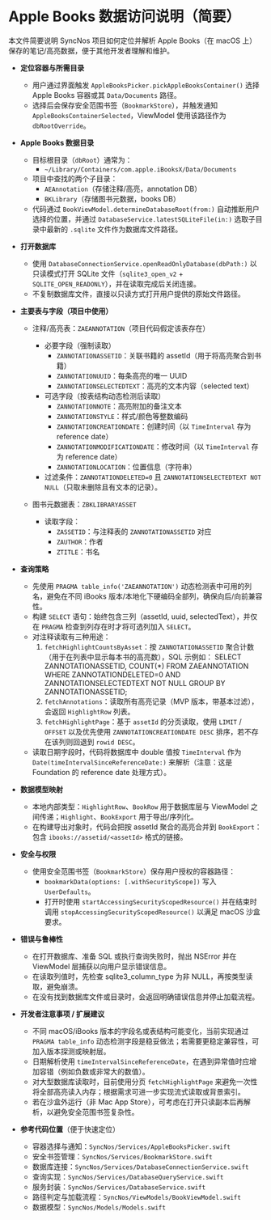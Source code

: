 # Apple Books 数据访问说明（简要）

本文件简要说明 SyncNos 项目如何定位并解析 Apple Books（在 macOS 上）保存的笔记/高亮数据，便于其他开发者理解和维护。

- **定位容器与所需目录**
  - 用户通过界面触发 `AppleBooksPicker.pickAppleBooksContainer()` 选择 Apple Books 容器或其 `Data/Documents` 路径。
  - 选择后会保存安全范围书签（`BookmarkStore`），并触发通知 `AppleBooksContainerSelected`，ViewModel 使用该路径作为 `dbRootOverride`。

- **Apple Books 数据目录**
  - 目标根目录（`dbRoot`）通常为：
    - `~/Library/Containers/com.apple.iBooksX/Data/Documents`
  - 项目中查找的两个子目录：
    - `AEAnnotation`（存储注释/高亮，annotation DB）
    - `BKLibrary`（存储图书元数据，books DB）
  - 代码通过 `BookViewModel.determineDatabaseRoot(from:)` 自动推断用户选择的位置，并通过 `DatabaseService.latestSQLiteFile(in:)` 选取子目录中最新的 `.sqlite` 文件作为数据库文件路径。

- **打开数据库**
  - 使用 `DatabaseConnectionService.openReadOnlyDatabase(dbPath:)` 以只读模式打开 SQLite 文件（`sqlite3_open_v2` + `SQLITE_OPEN_READONLY`），并在读取完成后关闭连接。
  - 不复制数据库文件，直接以只读方式打开用户提供的原始文件路径。

- **主要表与字段（项目中使用）**
  - 注释/高亮表：`ZAEANNOTATION`（项目代码假定该表存在）
    - 必要字段（强制读取）
      - `ZANNOTATIONASSETID`：关联书籍的 assetId（用于将高亮聚合到书籍）
      - `ZANNOTATIONUUID`：每条高亮的唯一 UUID
      - `ZANNOTATIONSELECTEDTEXT`：高亮的文本内容（selected text）
    - 可选字段（按表结构动态检测后读取）
      - `ZANNOTATIONNOTE`：高亮附加的备注文本
      - `ZANNOTATIONSTYLE`：样式/颜色等整数编码
      - `ZANNOTATIONCREATIONDATE`：创建时间（以 `TimeInterval` 存为 reference date）
      - `ZANNOTATIONMODIFICATIONDATE`：修改时间（以 `TimeInterval` 存为 reference date）
      - `ZANNOTATIONLOCATION`：位置信息（字符串）
    - 过滤条件：`ZANNOTATIONDELETED=0` 且 `ZANNOTATIONSELECTEDTEXT NOT NULL`（只取未删除且有文本的记录）。

  - 图书元数据表：`ZBKLIBRARYASSET`
    - 读取字段：
      - `ZASSETID`：与注释表的 `ZANNOTATIONASSETID` 对应
      - `ZAUTHOR`：作者
      - `ZTITLE`：书名

- **查询策略**
  - 先使用 `PRAGMA table_info('ZAEANNOTATION')` 动态检测表中可用的列名，避免在不同 iBooks 版本/本地化下硬编码全部列，确保向后/向前兼容性。
  - 构建 `SELECT` 语句：始终包含三列（assetId, uuid, selectedText），并仅在 `PRAGMA` 检查到列存在时才将可选列加入 `SELECT`。
  - 对注释读取有三种用途：
    1. `fetchHighlightCountsByAsset`：按 `ZANNOTATIONASSETID` 聚合计数（用于在列表中显示每本书的高亮数），SQL 示例如：
       SELECT ZANNOTATIONASSETID, COUNT(*) FROM ZAEANNOTATION WHERE ZANNOTATIONDELETED=0 AND ZANNOTATIONSELECTEDTEXT NOT NULL GROUP BY ZANNOTATIONASSETID;
    2. `fetchAnnotations`：读取所有高亮记录（MVP 版本，带基本过滤），会返回 `HighlightRow` 列表。
    3. `fetchHighlightPage`：基于 `assetId` 的分页读取，使用 `LIMIT` / `OFFSET` 以及优先使用 `ZANNOTATIONCREATIONDATE DESC` 排序，若不存在该列则回退到 `rowid DESC`。
  - 读取日期字段时，代码将数据库中 double 值按 `TimeInterval` 作为 `Date(timeIntervalSinceReferenceDate:)` 来解析（注意：这是 Foundation 的 reference date 处理方式）。

- **数据模型映射**
  - 本地内部类型：`HighlightRow`、`BookRow` 用于数据库层与 ViewModel 之间传递；`Highlight`、`BookExport` 用于导出/序列化。
  - 在构建导出对象时，代码会把按 assetId 聚合的高亮合并到 `BookExport`：包含 `ibooks://assetid/<assetId>` 格式的链接。

- **安全与权限**
  - 使用安全范围书签（`BookmarkStore`）保存用户授权的容器路径：
    - `bookmarkData(options: [.withSecurityScope])` 写入 `UserDefaults`。
    - 打开时使用 `startAccessingSecurityScopedResource()` 并在结束时调用 `stopAccessingSecurityScopedResource()` 以满足 macOS 沙盒要求。

- **错误与鲁棒性**
  - 在打开数据库、准备 SQL 或执行查询失败时，抛出 NSError 并在 ViewModel 层捕获以向用户显示错误信息。
  - 在读取列值时，先检查 sqlite3_column_type 为非 NULL，再按类型读取，避免崩溃。
  - 在没有找到数据库文件或目录时，会返回明确错误信息并停止加载流程。

- **开发者注意事项 / 扩展建议**
  - 不同 macOS/iBooks 版本的字段名或表结构可能变化，当前实现通过 `PRAGMA table_info` 动态检测字段是稳妥做法；若需要更稳定兼容性，可加入版本探测或映射层。
  - 日期解析使用 `timeIntervalSinceReferenceDate`，在遇到异常值时应增加容错（例如负数或非常大的数值）。
  - 对大型数据库读取时，目前使用分页 `fetchHighlightPage` 来避免一次性将全部高亮读入内存；根据需求可进一步实现流式读取或背景索引。
  - 若在沙盒外运行（非 Mac App Store），可考虑在打开只读副本后再解析，以避免安全范围书签复杂性。

- **参考代码位置**（便于快速定位）
  - 容器选择与通知：`SyncNos/Services/AppleBooksPicker.swift`
  - 安全书签管理：`SyncNos/Services/BookmarkStore.swift`
  - 数据库连接：`SyncNos/Services/DatabaseConnectionService.swift`
  - 查询实现：`SyncNos/Services/DatabaseQueryService.swift`
  - 服务封装：`SyncNos/Services/DatabaseService.swift`
  - 路径判定与加载流程：`SyncNos/ViewModels/BookViewModel.swift`
  - 数据模型：`SyncNos/Models/Models.swift`
	